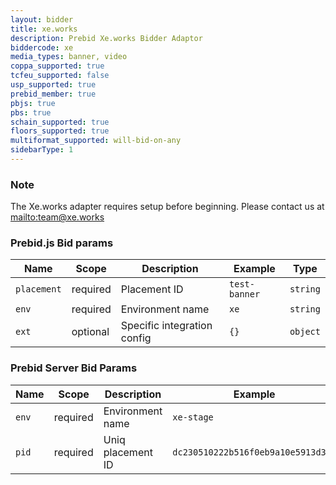 ```yaml
---
layout: bidder
title: xe.works
description: Prebid Xe.works Bidder Adaptor
biddercode: xe
media_types: banner, video
coppa_supported: true
tcfeu_supported: false
usp_supported: true
prebid_member: true
pbjs: true
pbs: true
schain_supported: true
floors_supported: true
multiformat_supported: will-bid-on-any
sidebarType: 1
---
```


### Note

The Xe.works adapter requires setup before beginning. Please contact us at [mailto:team@xe.works](team@xe.works)

### Prebid.js Bid params


| Name        | Scope    | Description                 | Example       | Type      |
|-------------|----------|-----------------------------|---------------|-----------|
| `placement` | required | Placement ID                | `test-banner` | `string`  |
| `env`       | required | Environment name            | `xe`          | `string`  |
| `ext`       | optional | Specific integration config | `{}`          | `object`  |

### Prebid Server Bid Params


| Name        | Scope    | Description                 | Example                            | Type      |
|-------------|----------|-----------------------------|------------------------------------|-----------|
| `env`       | required | Environment name            | `xe-stage`                         | `string`  |
| `pid`       | required | Uniq placement ID           | `dc230510222b516f0eb9a10e5913d3b5` | `string`  |
